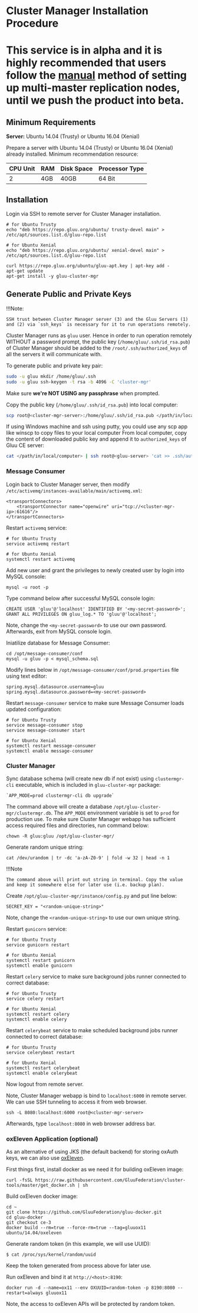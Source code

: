 # Cluster Manager Installation Procedure

# This service is in alpha and it is highly recommended that users follow the [manual](https://gluu.org/docs/ce/installation-guide/cluster/) method of setting up multi-master replication nodes, until we push the product into beta.

## Minimum Requirements

**Server:** Ubuntu 14.04 (Trusty) or Ubuntu 16.04 (Xenial)

Prepare a server with Ubuntu 14.04 (Trusty) or Ubuntu 16.04 (Xenial) already installed.
Minimum recommendation resource:

|CPU Unit  |    RAM     |   Disk Space      | Processor Type |
|----------|------------|-------------------|----------------|
|       2  |    4GB     |   40GB            |  64 Bit

## Installation

Login via SSH to remote server for Cluster Manager installation.

```
# for Ubuntu Trusty
echo "deb https://repo.gluu.org/ubuntu/ trusty-devel main" > /etc/apt/sources.list.d/gluu-repo.list

# for Ubuntu Xenial
echo "deb https://repo.gluu.org/ubuntu/ xenial-devel main" > /etc/apt/sources.list.d/gluu-repo.list

curl https://repo.gluu.org/ubuntu/gluu-apt.key | apt-key add -
apt-get update
apt-get install -y gluu-cluster-mgr
```
## Generate Public and Private Keys

!!!Note:

    SSH trust between Cluster Manager server (3) and the Gluu Servers (1) and (2) via `ssh_keys` is necessary for it to run operations remotely.

Cluster Manager runs as `gluu` user. Hence in order to run operation remotely WITHOUT a password prompt,
the public key (`/home/gluu/.ssh/id_rsa.pub`) of Cluster Manager
should be added to the `/root/.ssh/authorized_keys` of all the servers it will communicate with.

To generate public and private key pair:

```bash
sudo -u gluu mkdir /home/gluu/.ssh
sudo -u gluu ssh-keygen -t rsa -b 4096 -C 'cluster-mgr'
```

Make sure **we're NOT USING any passphrase** when prompted.

Copy the public key (`/home/gluu/.ssh/id_rsa.pub`) into local computer:

```bash
scp root@<cluster-mgr-server>:/home/gluu/.ssh/id_rsa.pub </path/in/local/computer>
```

If using Windows machine and ssh using putty, you could use any scp app
like winscp to copy files to your local computer
From local computer, copy the content of downloaded public key and append it to `authorized_keys`
of Gluu CE server:

```bash
cat </path/in/local/computer> | ssh root@<gluu-server> 'cat >> .ssh/authorized_keys'
```

### Message Consumer

Login back to Cluster Manager server, then modify `/etc/activemq/instances-available/main/activemq.xml`:

    <transportConnectors>
        <transportConnector name="openwire" uri="tcp://<cluster-mgr-ip>:61616"/>
    </transportConnectors>

Restart `activemq` service:

    # for Ubuntu Trusty
    service activemq restart

    # for Ubuntu Xenial
    systemctl restart activemq

Add new user and grant the privileges to newly created user by login into MySQL console:

    mysql -u root -p

Type command below after successful MySQL console login:

    CREATE USER 'gluu'@'localhost' IDENTIFIED BY '<my-secret-password>';
    GRANT ALL PRIVILEGES ON gluu_log.* TO 'gluu'@'localhost';

Note, change the `<my-secret-password>` to use our own password.
Afterwards, exit from MySQL console login.

Iniatilize database for Message Consumer:

    cd /opt/message-consumer/conf
    mysql -u gluu -p < mysql_schema.sql

Modify lines below in `/opt/message-consumer/conf/prod.properties` file using text editor:

    spring.mysql.datasource.username=gluu
    spring.mysql.datasource.password=<my-secret-password>

Restart `message-consumer` service to make sure Message Consumer loads updated configuration:

    # for Ubuntu Trusty
    service message-consumer stop
    service message-consumer start

    # for Ubuntu Xenial
    systemctl restart message-consumer
    systemctl enable message-consumer

### Cluster Manager

Sync database schema (will create new db if not exist) using `clustermgr-cli` executable, which is included in `gluu-cluster-mgr` package:

    `APP_MODE=prod clustermgr-cli db upgrade`

The command above will create a database `/opt/gluu-cluster-mgr/clustermgr.db`.
The `APP_MODE` environment variable is set to `prod` for production use.
To make sure Cluster Manager webapp has sufficient access required files and directories, run command below:

    chown -R gluu:gluu /opt/gluu-cluster-mgr/

Generate random unique string:

    cat /dev/urandom | tr -dc 'a-zA-Z0-9' | fold -w 32 | head -n 1

!!!Note

    The command above will print out string in terminal. Copy the value and keep it somewhere else for later use (i.e. backup plan).

Create `/opt/gluu-cluster-mgr/instance/config.py` and put line below:

    SECRET_KEY = "<random-unique-string>"

Note, change the `<random-unique-string>` to use our own unique string.

Restart `gunicorn` service:

    # for Ubuntu Trusty
    service gunicorn restart

    # for Ubuntu Xenial
    systemctl restart gunicorn
    systemctl enable gunicorn

Restart `celery` service to make sure background jobs runner connected to correct database:

    # for Ubuntu Trusty
    service celery restart

    # for Ubuntu Xenial
    systemctl restart celery
    systemctl enable celery

Restart `celerybeat` service to make scheduled background jobs runner connected to correct database:

    # for Ubuntu Trusty
    service celerybeat restart

    # for Ubuntu Xenial
    systemctl restart celerybeat
    systemctl enable celerybeat

Now logout from remote server.

Note, Cluster Manager webapp is bind to `localhost:6000` in remote server.
We can use SSH tunneling to access it from web browser.

    ssh -L 8080:localhost:6000 root@<cluster-mgr-server>

Afterwards, type `localhost:8080` in web browser address bar.

### oxEleven Application (optional)

As an alternative of using JKS (the default backend) for storing oxAuth keys, we can also use [oxEleven](https://github.com/GluuFederation/oxEleven).

First things first, install docker as we need it for building oxEleven image:

    curl -fsSL https://raw.githubusercontent.com/GluuFederation/cluster-tools/master/get_docker.sh | sh

Build oxEleven docker image:

    cd ~
    git clone https://github.com/GluuFederation/gluu-docker.git
    cd gluu-docker
    git checkout ce-3
    docker build --rm=true --force-rm=true --tag=gluuox11 ubuntu/14.04/oxeleven

Generate random token (in this example, we will use UUID):

    $ cat /proc/sys/kernel/random/uuid

Keep the token generated from process above for later use.

Run oxEleven and bind it at `http://<host>:8190`:

    docker run -d --name=ox11 --env OXUUID=random-token -p 8190:8080 --restart=always gluuox11

Note, the access to oxEleven APIs will be protected by random token.
